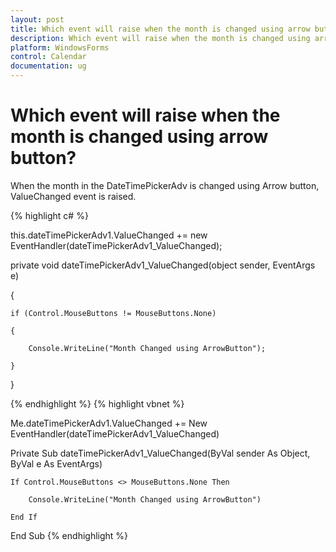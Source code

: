 ```yaml
---
layout: post
title: Which event will raise when the month is changed using arrow button?
description: Which event will raise when the month is changed using arrow button?
platform: WindowsForms
control: Calendar 
documentation: ug
---
```

# Which event will raise when the month is changed using arrow button?

 When the month in the DateTimePickerAdv is changed using Arrow button, ValueChanged event is raised.



{% highlight c#  %}

this.dateTimePickerAdv1.ValueChanged += new EventHandler(dateTimePickerAdv1_ValueChanged);



private void dateTimePickerAdv1_ValueChanged(object sender, EventArgs e)

{

    if (Control.MouseButtons != MouseButtons.None)

    {

        Console.WriteLine("Month Changed using ArrowButton");

    }

}


{% endhighlight  %}
{% highlight vbnet  %}




Me.dateTimePickerAdv1.ValueChanged += New EventHandler(dateTimePickerAdv1_ValueChanged)



Private Sub dateTimePickerAdv1_ValueChanged(ByVal sender As Object, ByVal e As EventArgs)

    If Control.MouseButtons <> MouseButtons.None Then

        Console.WriteLine("Month Changed using ArrowButton")

    End If

End Sub
{% endhighlight   %}
